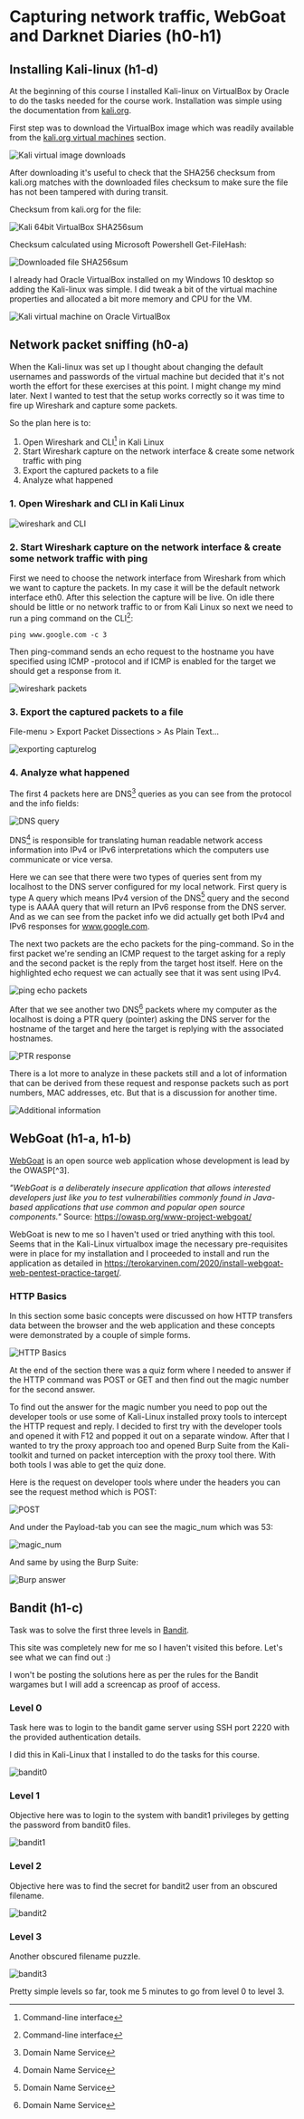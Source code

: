 # Capturing network traffic, WebGoat and Darknet Diaries (h0-h1)
## Installing Kali-linux (h1-d)
At the beginning of this course I installed Kali-linux on VirtualBox by Oracle to do the tasks needed for the course work. Installation was simple using the documentation from [kali.org](https://www.kali.org/docs/virtualization/install-virtualbox-guest-vm/).

First step was to download the VirtualBox image which was readily available from the [kali.org virtual machines](https://www.kali.org/get-kali/#kali-virtual-machines) section.

![Kali virtual image downloads](./kali%20download.png "kali.org virtual images")

After downloading it's useful to check that the SHA256 checksum from kali.org matches with the downloaded files checksum to make sure the file has not been tampered with during transit.

Checksum from kali.org for the file:

![Kali 64bit VirtualBox SHA256sum](./Kali%20SHA256sum.png "Checksum from kali.org")

Checksum calculated using Microsoft Powershell Get-FileHash:

![Downloaded file SHA256sum](./downloaded%20SHA256sum.png "Checksum from local file")

I already had Oracle VirtualBox installed on my Windows 10 desktop so adding the Kali-linux was simple. I did tweak a bit of the virtual machine properties and allocated a bit more memory and CPU for the VM.

![Kali virtual machine on Oracle VirtualBox](./virtualbox%20setup.png "My VirtualBox environment")

## Network packet sniffing (h0-a)
When the Kali-linux was set up I thought about changing the default usernames and passwords of the virtual machine but decided that it's not worth the effort for these exercises at this point. I might change my mind later. Next I wanted to test that the setup works correctly so it was time to fire up Wireshark and capture some packets.

So the plan here is to:
1. Open Wireshark and CLI[^1] in Kali Linux
2. Start Wireshark capture on the network interface & create some network traffic with ping
3. Export the captured packets to a file
4. Analyze what happened

### 1. Open Wireshark and CLI in Kali Linux

![wireshark and CLI](./wireshark%20CLI.png "Wireshark and CLI opened in Kali-Linux")

### 2. Start Wireshark capture on the network interface & create some network traffic with ping

First we need to choose the network interface from Wireshark from which we want to capture the packets. In my case it will be the default network interface eth0. After this selection the capture will be live. On idle there should be little or no network traffic to or from Kali Linux so next we need to run a ping command on the CLI[^1]:

```
ping www.google.com -c 3
```

Then ping-command sends an echo request to the hostname you have specified using ICMP -protocol and if ICMP is enabled for the target we should get a response from it.

![wireshark packets](./wireshark%20packets.png "Captured packets from ping-command in Wireshark")

### 3. Export the captured packets to a file

File-menu > Export Packet Dissections > As Plain Text...

![exporting capturelog](./export%20captured%20packets%20as%20text.png "Export packets as plain text from Wireshark")

### 4. Analyze what happened

The first 4 packets here are DNS[^2] queries as you can see from the protocol and the info fields:

![DNS query](./DNS%20query.png "DNS query packets")

DNS[^2] is responsible for translating human readable network access information into IPv4 or IPv6 interpretations which the computers use communicate or vice versa.

Here we can see that there were two types of queries sent from my localhost to the DNS server configured for my local network. First query is type A query which means IPv4 version of the DNS[^2] query and the second type is AAAA query that will return an IPv6 response from the DNS server. And as we can see from the packet info we did actually get both IPv4 and IPv6 responses for www.google.com.

The next two packets are the echo packets for the ping-command. So in the first packet we're sending an ICMP request to the target asking for a reply and the second packet is the reply from the target host itself. Here on the highlighted echo request we can actually see that it was sent using IPv4.

![ping echo packets](./echo%20packets.png "Ping request and response")

After that we see another two DNS[^2] packets where my computer as the localhost is doing a PTR query (pointer) asking the DNS server for the hostname of the target and here the target is replying with the associated hostnames.

![PTR response](./PTR%20response.png "DNS PTR query response")

There is a lot more to analyze in these packets still and a lot of information that can be derived from these request and response packets such as port numbers, MAC addresses, etc. But that is a discussion for another time.

![Additional information](./additional%20information.png "Additional information from the packets")

## WebGoat (h1-a, h1-b)
[WebGoat](https://owasp.org/www-project-webgoat/) is an open source web application whose development is lead by the OWASP[^3].

*"WebGoat is a deliberately insecure application that allows interested developers just like you to test vulnerabilities commonly found in Java-based applications that use common and popular open source components."*
Source: https://owasp.org/www-project-webgoat/

WebGoat is new to me so I haven't used or tried anything with this tool. Seems that in the Kali-Linux virtualbox image the necessary pre-requisites were in place for my installation and I proceeded to install and run the application as detailed in https://terokarvinen.com/2020/install-webgoat-web-pentest-practice-target/.

### HTTP Basics
In this section some basic concepts were discussed on how HTTP transfers data between the browser and the web application and these concepts were demonstrated by a couple of simple forms.

![HTTP Basics](./HTTPbasics1.png)

At the end of the section there was a quiz form where I needed to answer if the HTTP command was POST or GET and then find out the magic number for the second answer.

To find out the answer for the magic number you need to pop out the developer tools or use some of Kali-Linux installed proxy tools to intercept the HTTP request and reply. I decided to first try with the developer tools and opened it with F12 and popped it out on a separate window. After that I wanted to try the proxy approach too and opened Burp Suite from the Kali-toolkit and turned on packet interception with the proxy tool there. With both tools I was able to get the quiz done.

Here is the request on developer tools where under the headers you can see the request method which is POST:

![POST](./request%20method.png "Answer: POST")

And under the Payload-tab you can see the magic_num which was 53:

![magic_num](./magic_num.png "Answer: 53")

And same by using the Burp Suite:

![Burp answer](./burp.png "Answer: POST & 53")

## Bandit (h1-c)
Task was to solve the first three levels in [Bandit](https://overthewire.org/wargames/bandit/).

This site was completely new for me so I haven't visited this before. Let's see what we can find out :)

I won't be posting the solutions here as per the rules for the Bandit wargames but I will add a screencap as proof of access.

### Level 0
Task here was to login to the bandit game server using SSH port 2220 with the provided authentication details.

I did this in Kali-Linux that I installed to do the tasks for this course.

![bandit0](./bandit%20login.png)

### Level 1
Objective here was to login to the system with bandit1 privileges by getting the password from bandit0 files.

![bandit1](./bandit1.png)

### Level 2
Objective here was to find the secret for bandit2 user from an obscured filename.

![bandit2](./bandit2.png)

### Level 3
Another obscured filename puzzle.

![bandit3](./bandit3.png)

Pretty simple levels so far, took me 5 minutes to go from level 0 to level 3.


[^1]: Command-line interface
[^2]: Domain Name Service
[^2]: The Open Wep Application Security Project Foundation
